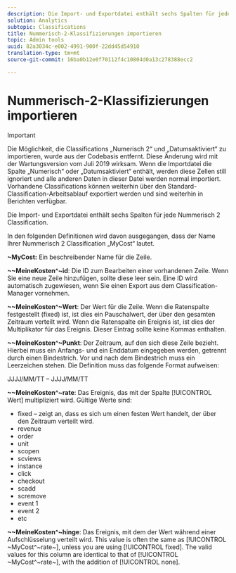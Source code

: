 ```yaml
---
description: Die Import- und Exportdatei enthält sechs Spalten für jede Nummerisch 2 Classification.
solution: Analytics
subtopic: Classifications
title: Nummerisch-2-Klassifizierungen importieren
topic: Admin tools
uuid: 82a3034c-e002-4991-900f-22dd45d54910
translation-type: tm+mt
source-git-commit: 16ba0b12e0f70112f4c10804d0a13c278388ecc2

---
```



# Nummerisch-2-Klassifizierungen importieren

>[!IMPORTANT]
>
>Die Möglichkeit, die Classifications „Numerisch 2“ und „Datumsaktiviert“ zu importieren, wurde aus der Codebasis entfernt. Diese Änderung wird mit der Wartungsversion vom Juli 2019 wirksam. Wenn die Importdatei die Spalte „Numerisch“ oder „Datumsaktiviert“ enthält, werden diese Zellen still ignoriert und alle anderen Daten in dieser Datei werden normal importiert. Vorhandene Classifications können weiterhin über den Standard-Classification-Arbeitsablauf exportiert werden und sind weiterhin in Berichten verfügbar.

Die Import- und Exportdatei enthält sechs Spalten für jede Nummerisch 2 Classification.

In den folgenden Definitionen wird davon ausgegangen, dass der Name Ihrer Nummerisch 2 Classification „MyCost“ lautet.

**~MyCost:** Ein beschreibender Name für die Zeile.

**~~MeineKosten^~id**: Die ID zum Bearbeiten einer vorhandenen Zeile. Wenn Sie eine neue Zeile hinzufügen, sollte diese leer sein. Eine ID wird automatisch zugewiesen, wenn Sie einen Export aus dem Classification-Manager vornehmen.

**~~MeineKosten^~Wert**: Der Wert für die Zeile. Wenn die Ratenspalte festgestellt (fixed) ist, ist dies ein Pauschalwert, der über den gesamten Zeitraum verteilt wird. Wenn die Ratenspalte ein Ereignis ist, ist dies der Multiplikator für das Ereignis. Dieser Eintrag sollte keine Kommas enthalten.

**~~MeineKosten^~Punkt**: Der Zeitraum, auf den sich diese Zeile bezieht. Hierbei muss ein Anfangs- und ein Enddatum eingegeben werden, getrennt durch einen Bindestrich. Vor und nach dem Bindestrich muss ein Leerzeichen stehen. Die Definition muss das folgende Format aufweisen:

JJJJ/MM/TT – JJJJ/MM/TT

**~~MeineKosten^~rate**: Das Ereignis, das mit der Spalte [!UICONTROL Wert] multipliziert wird. Gültige Werte sind:

* fixed – zeigt an, dass es sich um einen festen Wert handelt, der über den Zeitraum verteilt wird.
* revenue
* order
* unit
* scopen
* scviews
* instance
* click
* checkout
* scadd
* scremove
* event 1
* event 2
* etc

**~~MeineKosten^~hinge**: Das Ereignis, mit dem der Wert während einer Aufschlüsselung verteilt wird. This value is often the same as [!UICONTROL ~MyCost^~rate~], unless you are using [!UICONTROL fixed]. The valid values for this column are identical to that of [!UICONTROL ~MyCost^~rate~], with the addition of [!UICONTROL none].
